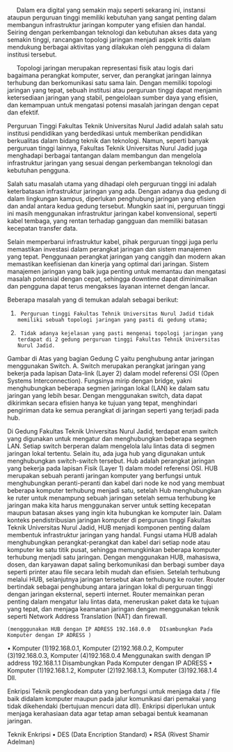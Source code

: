 
`	`Dalam era digital yang semakin maju seperti sekarang ini, instansi ataupun perguruan tinggi memiliki kebutuhan yang sangat penting dalam membangun infrastruktur jaringan komputer yang efisien dan handal. Seiring dengan perkembangan teknologi dan kebutuhan akses data yang semakin tinggi, rancangan topologi jaringan menjadi aspek kritis dalam mendukung berbagai aktivitas yang dilakukan oleh pengguna di dalam institusi tersebut.

`	`Topologi jaringan merupakan representasi fisik atau logis dari bagaimana perangkat komputer, server, dan perangkat jaringan lainnya terhubung dan berkomunikasi satu sama lain. Dengan memiliki topologi jaringan yang tepat, sebuah institusi atau perguruan tinggi dapat menjamin ketersediaan jaringan yang stabil, pengelolaan sumber daya yang efisien, dan kemampuan untuk mengatasi potensi masalah jaringan dengan cepat dan efektif.

Perguruan Tinggi Fakultas Teknik Universitas Nurul Jadid adalah salah satu institusi pendidikan yang berdedikasi untuk memberikan pendidikan berkualitas dalam bidang teknik dan teknologi. Namun, seperti banyak perguruan tinggi lainnya, Fakultas Teknik Universitas Nurul Jadid juga menghadapi berbagai tantangan dalam membangun dan mengelola infrastruktur jaringan yang sesuai dengan perkembangan teknologi dan kebutuhan pengguna.

Salah satu masalah utama yang dihadapi oleh perguruan tinggi ini adalah keterbatasan infrastruktur jaringan yang ada. Dengan adanya dua gedung di dalam lingkungan kampus, diperlukan penghubung jaringan yang efisien dan andal antara kedua gedung tersebut. Mungkin saat ini, perguruan tinggi ini masih menggunakan infrastruktur jaringan kabel konvensional, seperti kabel tembaga, yang rentan terhadap gangguan dan memiliki batasan kecepatan transfer data.

Selain memperbarui infrastruktur kabel, pihak perguruan tinggi juga perlu memastikan investasi dalam perangkat jaringan dan sistem manajemen yang tepat. Penggunaan perangkat jaringan yang canggih dan modern akan memastikan keefisienan dan kinerja yang optimal dari jaringan. Sistem manajemen jaringan yang baik juga penting untuk memantau dan mengatasi masalah potensial dengan cepat, sehingga downtime dapat diminimalkan dan pengguna dapat terus mengakses layanan internet dengan lancar.


Beberapa masalah yang di temukan adalah sebagai berikut:
1.		Perguruan tinggi Fakultas Tehnik Universitas Nurul Jadid tidak memiliki sebuah topologi jaringan yang pasti di gedung utama;
2.		Tidak adanya kejelasan yang pasti mengenai topologi jaringan yang terdapat di 2 gedung perguruan tinggi Fakultas Tehnik Universitas Nurul Jadid.

Gambar di Atas yang bagian Gedung C yaitu penghubung antar jaringan menggunakan Switch.
A. Switch merupakan perangkat jaringan yang bekerja pada lapisan Data-link (Layer 2) dalam model referensi OSI (Open Systems Interconnection). Fungsinya mirip dengan bridge, yakni menghubungkan beberapa segmen jaringan lokal (LAN) ke dalam satu jaringan yang lebih besar. Dengan menggunakan switch, data dapat dikirimkan secara efisien hanya ke tujuan yang tepat, menghindari pengiriman data ke semua perangkat di jaringan seperti yang terjadi pada hub.

Di Gedung Fakultas Teknik Universitas Nurul Jadid, terdapat enam switch yang digunakan untuk mengatur dan menghubungkan beberapa segmen LAN. Setiap switch berperan dalam mengelola lalu lintas data di segmen jaringan lokal tertentu.
Selain itu, ada juga hub yang digunakan untuk menghubungkan switch-switch tersebut. Hub adalah perangkat jaringan yang bekerja pada lapisan Fisik (Layer 1) dalam model referensi OSI.
HUB merupakan sebuah peranti jaringan komputer yang berfungsi untuk menghubungkan peranti-peranti dan kabel dari node ke nod yang membuat beberapa komputer terhubung menjadi satu, setelah Hub menghubungkan ke ruter untuk menampung sebuah jaringan setelah semua terhubung ke jaringan maka kita harus menggunakan server untuk setting kecepatan maupun batasan akses yang ingin kita hubungkan ke komputer lain. 
Dalam konteks pendistribusian jaringan komputer di perguruan tinggi Fakultas Teknik Universitas Nurul Jadid, HUB menjadi komponen penting dalam membentuk infrastruktur jaringan yang handal. Fungsi utama HUB adalah menghubungkan perangkat-perangkat dan kabel dari setiap node atau komputer ke satu titik pusat, sehingga memungkinkan beberapa komputer terhubung menjadi satu jaringan. Dengan menggunakan HUB, mahasiswa, dosen, dan karyawan dapat saling berkomunikasi dan berbagi sumber daya seperti printer atau file secara lebih mudah dan efisien.
Setelah terhubung melalui HUB, selanjutnya jaringan tersebut akan terhubung ke router. Router bertindak sebagai penghubung antara jaringan lokal di perguruan tinggi dengan jaringan eksternal, seperti internet. Router memainkan peran penting dalam mengatur lalu lintas data, meneruskan paket data ke tujuan yang tepat, dan menjaga keamanan jaringan dengan menggunakan teknik seperti Network Address Translation (NAT) dan firewall.

 	(mengggunakan HUB dengan IP ADRESS 192.168.0.0   DIsambungkan Pada Komputer dengan IP ADRESS )
•	Komputer (1)192.168.0.1, Komputer (2)192.168.0.2, Komputer (3)192.168.0.3, Komputer (4)192.168.0.4
 	Menggunakan swith dengan IP address 192.168.1.1   Disambungkan Pada Komputer dengan IP ADRESS
•	Komputer (1)192.168.1.2, Komputer (2)192.168.1.3, Komputer (3)192.168.1.4 Dll.

Enkripsi
Teknik pengkodean data yang berfungsi untuk menjaga data / file baik didalam komputer maupun pada jalur komunikasi dari pemakai yang tidak dikehendaki (bertujuan mencuri data dll). Enkripsi diperlukan untuk menjaga kerahasiaan data agar tetap aman sebagai bentuk keamanan jaringan.

Teknik Enkripsi
•	DES (Data Encription Standard)
•	RSA (Rivest Shamir Adelman)


